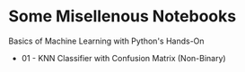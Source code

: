 # Some Misellenous Notebooks
Basics of Machine Learning with Python's Hands-On
 * 01 - KNN Classifier with Confusion Matrix (Non-Binary)
